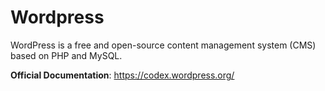 # Wordpress

WordPress is a free and open-source content management system (CMS) based on PHP and MySQL.

__Official Documentation__: https://codex.wordpress.org/